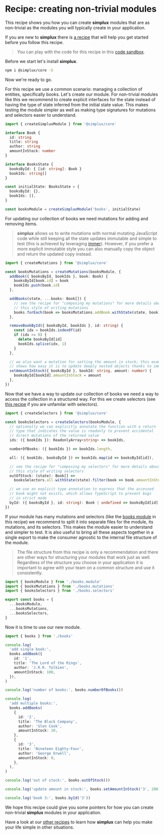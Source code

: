 # Recipe: creating non-trivial modules

This recipe shows you how you can create **simplux** modules that are as non-trivial as the modules you will typically create in your application.

If you are new to **simplux** there is [a recipe](../../basics/getting-started#readme) that will help you get started before you follow this recipe.

> You can play with the code for this recipe in this [code sandbox](https://codesandbox.io/s/github/MrWolfZ/simplux/tree/master/recipes/advanced/creating-non-trivial-modules).

Before we start let's install **simplux**.

```sh
npm i @simplux/core -S
```

Now we're ready to go.

For this recipe we use a common scenario: managing a collection of entities, specifically books. Let's create our module. For non-trivial modules like this we recommend to create explicit interfaces for the state instead of having the type of state inferred from the initial state value. This makes testing the module simpler as well as making type signatures for mutations and selectors easier to understand.

```ts
import { createSimpluxModule } from '@simplux/core'

interface Book {
  id: string
  title: string
  author: string
  amountInStock: number
}

interface BooksState {
  booksById: { [id: string]: Book }
  bookIds: string[]
}

const initialState: BooksState = {
  booksById: {},
  bookIds: [],
}

const booksModule = createSimpluxModule('books', initialState)
```

For updating our collection of books we need mutations for adding and removing items.

> **simplux** allows us to write mutations with normal mutating JavaScript code while still keeping all the state updates immutable and simple to test (this is achieved by leveraging [immer](https://github.com/immerjs/immer)). However, if you prefer a more explicit immutable style you can also manually copy the object and return the updated copy instead.

```ts
import { createMutations } from '@simplux/core'

const booksMutations = createMutations(booksModule, {
  addBook({ booksById, bookIds }, book: Book) {
    booksById[book.id] = book
    bookIds.push(book.id)
  },

  addBooks(state, ...books: Book[]) {
    // see the recipe for "composing my mutations" for more details about
    // this style of writing mutations
    books.forEach(book => booksMutations.addBook.withState(state, book))
  },

  removeBookById({ booksById, bookIds }, id: string) {
    const idx = bookIds.indexOf(id)
    if (idx >= 0) {
      delete booksById[id]
      bookIds.splice(idx, 1)
    }
  },

  // we also want a mutation for setting the amount in stock; this example
  // shows how easy it is to update deeply nested objects thanks to immer
  setAmountInStock({ booksById }, bookId: string, amount: number) {
    booksById[bookId].amountInStock = amount
  },
})
```

Now that we have a way to update our collection of books we need a way to access the collection in a structured way. For this we create selectors (see [this recipe](../../basics/computing-derived-state#readme) if you are unfamilar with selectors).

```ts
import { createSelectors } from '@simplux/core'

const booksSelectors = createSelectors(booksModule, {
  // optionally we can explicitly annotate the function with a return
  // type that indicates the value is readonly to prevent accidental
  // direct mutations of the returned value
  ids: ({ bookIds }): ReadonlyArray<string> => bookIds,

  numberOfBooks: ({ bookIds }) => bookIds.length,

  all: ({ bookIds, booksById }) => bookIds.map(id => booksById[id]),

  // see the recipe for "composing my selectors" for more details about
  // this style of writing selectors
  outOfStock: (state): Book[] =>
    booksSelectors.all.withState(state).filter(book => book.amountInStock === 0),

  // we use an explicit type annotation to express that the accessed
  // book might not exists, which allows TypeScript to prevent bugs
  // in strict mode
  byId: ({ booksById }, id: string): Book | undefined => booksById[id],
})
```

If your module has many mutations and selectors (like the [books module](src/books) in this recipe) we recommend to split it into separate files for the module, its mutations, and its selectors. This makes the module easier to understand and simpler to test. It is also useful to bring all these aspects together in a single export to make the consumer agnostic to the internal file structure of the module.

> The file structure from this recipe is only a recommendation and there are other ways for structuring your modules that work just as well. Regardless of the structure you choose in your application it is important to agree with your team on a common structure and use it consistently.

```ts
import { booksModule } from './books.module'
import { booksMutations } from './books.mutations'
import { booksSelectors } from './books.selectors'

export const books = {
  ...booksModule,
  ...booksMutations,
  ...booksSelectors,
}
```

Now it is time to use our new module.

```ts
import { books } from './books'

console.log(
  'add single book:',
  books.addBook({
    id: '1',
    title: 'The Lord of the Rings',
    author: 'J.R.R. Tolkien',
    amountInStock: 100,
  }),
)

console.log('number of books:', books.numberOfBooks())

console.log(
  'add multiple books:',
  books.addBooks(
    {
      id: '2',
      title: 'The Black Company',
      author: 'Glen Cook',
      amountInStock: 20,
    },
    {
      id: '3',
      title: 'Nineteen Eighty-Four',
      author: 'George Orwell',
      amountInStock: 0,
    },
  ),
)

console.log('out of stock:', books.outOfStock())

console.log('update amount in stock:', books.setAmountInStock('3', 200))

console.log('book 3:', books.byId('3'))
```

We hope this recipe could give you some pointers for how you can create non-trivial **simplux** modules in your application.

Have a look at our [other recipes](../../../../..#recipes) to learn how **simplux** can help you make your life simple in other situations.
